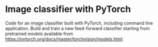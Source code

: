 # Image classifier with PyTorch

Code for an image classifier built with PyTorch, including command line application.
Build and train a new feed-forward classifier starting from pretrained models available from https://pytorch.org/docs/master/torchvision/models.html.

